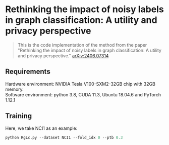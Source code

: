 # Rethinking the impact of noisy labels in graph classification: A utility and privacy perspective  

> This is the code implementation of the method from the paper "Rethinking the impact of noisy labels in graph classification: A utility and privacy perspective."
[arXiv:2406.07314](https://arxiv.org/abs/2406.07314)  

**Requirements**   
---
Hardware environment: NVIDIA Tesla V100-SXM2-32GB chip with 32GB memory.  
Software environment: python 3.8, CUDA 11.3, Ubuntu 18.04.6 and PyTorch 1.12.1


**Training**  
---
Here, we take NCI1 as an example: 
```python
python RgLc.py --dataset NCI1 --fold_idx 0 --ptb 0.3

